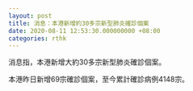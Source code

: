 ```yaml
---
layout: post
title: 消息：本港新增約30多宗新型肺炎確診個案
date: 2020-08-11 12:53:30.000000000 +08:00
categories: rthk
---
```


消息指，本港新增大約30多宗新型肺炎確診個案。

本港昨日新增69宗確診個案，至今累計確診病例4148宗。
